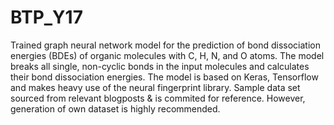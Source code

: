 # BTP_Y17
Trained graph neural network model for the prediction of bond dissociation energies (BDEs) of organic molecules with C, H, N, and O atoms. 
The model breaks all single, non-cyclic bonds in the input molecules and calculates their bond dissociation energies. 
The model is based on Keras, Tensorflow and makes heavy use of the neural fingerprint library.
Sample data set sourced from relevant blogposts & is commited for reference. However, generation of own dataset is highly recommended.
